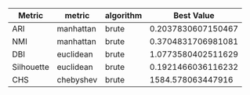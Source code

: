 | Metric | metric | algorithm | Best Value |
|---|---|---|---|
| ARI | manhattan | brute | 0.2037830607150467 |
| NMI | manhattan | brute | 0.3704831706981081 |
| DBI | euclidean | brute | 1.0773580402511629 |
| Silhouette | euclidean | brute | 0.1921466036116232 |
| CHS | chebyshev | brute | 1584.578063447916 |